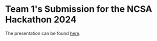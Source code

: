 # Team 1's Submission for the NCSA Hackathon 2024

The presentation can be found [here](https://docs.google.com/presentation/d/1rf5yYNkH7GEN0M8ow9K8vPsa1YYKVGi5K-_Bize_rHE/edit#slide=id.g26f538777a8_2_6).
